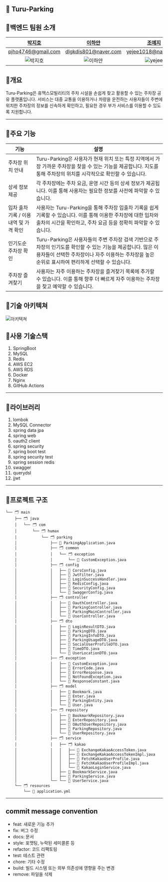 
🚗 Turu-Parking
---
## 📍백엔드 팀원 소개
|                               [박지호](https://github.com/pjho4746)                                |                                [이하얀](https://github.com/hayannn)                                |                                 [조예지](https://github.com/CYJhub)                                  |
|:-----------------------------------------------------------------------------------------------:|:-----------------------------------------------------------------------------------------------:|:-------------------------------------------------------------------------------------------------:|
|                                       pjho4746@gmail.com                                        |                                      dlgkdis801@naver.com                                       |                                        yejee1018@naver.com                                        | 
|  ![박지호](https://github.com/CYJhub/CYJhub/assets/81136546/42b12c5b-8f9e-4580-984a-fba1ab9ee743)  |  ![이하얀](https://github.com/CYJhub/CYJhub/assets/81136546/bb585674-490c-4460-8dd7-82780017baeb)  |  ![yejee](https://github.com/CYJhub/CYJhub/assets/81136546/5439eca9-5704-4007-a68a-53bf101114ec)  | 


## 📍개요
Turu-Parking은 휴맥스모빌리티의 주차 시설을 손쉽게 찾고 활용할 수 있는 주차장 공유 플랫폼입니다.
서비스는 대중 교통을 이용하거나 차량을 운전하는 사용자들이 주변에 위치한 주차장의 정보를 신속하게 확인하고, 필요한 경우 부가 서비스를 이용할 수 있도록 지원합니다.

---

## 📍주요 기능
| 기능                | 설명                                                            |
|---------------------|-----------------------------------------------------------------|
| 주차장 위치 안내    | Turu-Parking은 사용자가 현재 위치 또는 특정 지역에서 가장 가까운 주차장을 찾을 수 있는 기능을 제공합니다. 지도를 통해 주차장의 위치를 시각적으로 확인할 수 있습니다.   |
| 상세 정보 제공      | 각 주차장에는 주차 요금, 운영 시간 등의 상세 정보가 제공됩니다. 이를 통해 사용자는 필요한 정보를 사전에 파악할 수 있습니다.        |
| 입차 출차 기록 / 이용 내역 및 가격 확인      | 사용자는 Turu-Parking을 통해 주차장 입출차 기록을 쉽게 기록할 수 있습니다. 이를 통해 이용한 주차장에 대한 입차와 출차의 시간을 확인하고, 주차 요금 등을 정확히 파악할 수 있습니다.              |
| 인기도순 주차장 확인 | Turu-Parking은 사용자들의 주변 주차장 검색 기반으로 주차장의 인기도를 확인할 수 있는 기능을 제공합니다. 많은 이용자들이 선택한 주차장이나 자주 이용하는 주차장을 높은 순위로 표시하여 편리하게 선택할 수 있습니다.     |
| 주차장 즐겨찾기      | 사용자는 자주 이용하는 주차장을 즐겨찾기 목록에 추가할 수 있습니다. 이를 통해 향후 더 빠르게 자주 이용하는 주차장을 찾고 예약할 수 있습니다.                  |


## 📍기술 아키텍쳐
![아키텍쳐](https://github.com/humax-sw-team16/Parking_Server/assets/81136546/ee659234-28a9-4c63-a825-d6ec633db3ac)

## 📍사용 기술스택
1. SpringBoot
2. MySQL
3. Redis
3. AWS EC2
4. AWS RDS
5. Docker
6. Nginx
7. GitHub Actions

---

## 📍라이브러리
1. lombok
2. MySQL Connector
3. spring data jpa
4. spring web
5. oauth2 client
6. spring security
7. spring boot test
8. spring security test
9. spring session redis
10. swagger
11. querydsl
12. jjwt

---

## 📍프로젝트 구조
```
└── 🗂 main
    ├── 🗂 java
    │   └── 🗂 com
    │       └── 🗂 humax
    │           └── 🗂 parking
    │               ├── 📑 ParkingApplication.java
    │               ├── 🗂 common
    │               │   └── 🗂 exception 
    │               │       └── 📑 CustomException.java
    │               ├── 🗂 config
    │               │   ├── 📑 CorsConfig.java
    │               │   ├── 📑 JwtFilter.java
    │               │   ├── 📑 LoginSuccessHandler.java
    │               │   ├── 📑 RedisConfig.java
    │               │   ├── 📑 SecurityConfig.java
    │               │   └── 📑 SwaggerConfig.java
    │               ├── 🗂 controller
    │               │   ├── 📑 OauthController.java
    │               │   ├── 📑 ParkingController.java
    │               │   ├── 📑 ParkingMainController.java
    │               │   └── 📑 UserController.java
    │               ├── 🗂 dto
    │               │   ├── 📑 LoginResultDTO.java
    │               │   ├── 📑 ParkingDTO.java
    │               │   ├── 📑 ParkingInfoDTO.java
    │               │   ├── 📑 ParkingUsageDTO.java
    │               │   ├── 📑 SocialUserProfileDTO.java
    │               │   ├── 📑 TimeDTO.java
    │               │   └── 📑 UserLocationDTO.java
    │               ├── 🗂 exception
    │               │   ├── 📑 CustomException.java
    │               │   ├── 📑 ErrorCode.java
    │               │   ├── 📑 ErrorResponse.java
    │               │   ├── 📑 NotFoundException.java
    │               │   └── 📑 ResponseConstant.java
    │               ├── 🗂 model
    │               │   ├── 📑 Bookmark.java
    │               │   ├── 📑 Enter.java
    │               │   ├── 📑 ParkingEntity.java
    │               │   └── 📑 User.java
    │               ├── 🗂 repository
    │               │   ├── 📑 BookmarkRepository.java
    │               │   ├── 📑 EnterRepository.java
    │               │   ├── 📑 OAuthUserRepository.java
    │               │   ├── 📑 ParkingRepository.java
    │               │   └── 📑 UserRepository.java
    │               ├── 🗂 service
    │               │   ├── 🗂 kakao 
    │               │   │   ├── 📑 ExchangeKakaoAccessToken.java
    │               │   │   ├── 📑 ExchangeKakaoAccessTokenImpl.java
    │               │   │   ├── 📑 FetchKakaoUserProfile.java
    │               │   │   ├── 📑 FetchKakaoUserProfileImpl.java
    │               │   │   └── 📑 KakaoLoginService.java
    │               │   ├── 📑 BookmarkService.java
    │               │   ├── 📑 ParkingService.java
    │               └── └── 📑 UserService.java
    └── 🗂 resources
        └── 📑 application.yml      
```
---

## commit message convention
- feat: 새로운 기능 추가
- fix: 버그 수정
- docs: 문서
- style: 포맷팅, 누락된 세미콜론 등
- refactor: 코드 리팩토링
- test: 테스트 관련
- chore: 기타 수정
- build: 빌드 시스템 또는 외부 의존성에 영향을 주는 변경
- remove: 파일을 삭제
